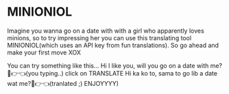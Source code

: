 # MINIONIOL
Imagine you wanna go on a date with with a girl who apparently loves minions,
so to try impressing her you can use this translating tool MINIONIOL(which uses an API key from fun translations).
So go ahead and make your first move XOX

You can try something like this...
Hi I like you, will you go on a date with me?👀👉👈(you typing..)
click on TRANSLATE
Hi ka ko to, sama to go lib a date wat me?👀👉👈(tranlated ;) ENJOYYYY)
